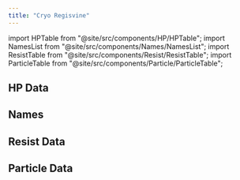 ```yaml
---
title: "Cryo Regisvine"
---
```


import HPTable from "@site/src/components/HP/HPTable";
import NamesList from "@site/src/components/Names/NamesList";
import ResistTable from "@site/src/components/Resist/ResistTable";
import ParticleTable from "@site/src/components/Particle/ParticleTable";

## HP Data

<HPTable item_key="cryoregisvine" data_src="enemy" />

## Names

<NamesList item_key="cryoregisvine" data_src="enemy" />

## Resist Data

<ResistTable item_key="cryoregisvine" data_src="enemy" />

## Particle Data

<ParticleTable item_key="cryoregisvine" data_src="enemy" />